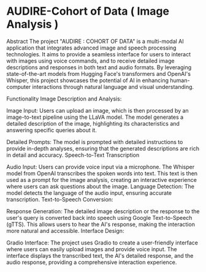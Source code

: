 # AUDIRE-Cohort of Data ( Image Analysis )

Abstract
The project "AUDIRE : COHORT OF DATA" is a multi-modal AI application that integrates advanced image and speech processing technologies. It aims to provide a seamless interface for users to interact with images using voice commands, and to receive detailed image descriptions and responses in both text and audio formats. By leveraging state-of-the-art models from Hugging Face's transformers and OpenAI's Whisper, this project showcases the potential of AI in enhancing human-computer interactions through natural language and visual understanding.

Functionality
Image Description and Analysis:

Image Input: Users can upload an image, which is then processed by an image-to-text pipeline using the LLaVA model. 
The model generates a detailed description of the image, highlighting its characteristics and answering specific queries about it.

Detailed Prompts: The model is prompted with detailed instructions to provide in-depth analyses, ensuring that the generated descriptions are rich in detail and accuracy.
Speech-to-Text Transcription 

Audio Input: Users can provide voice input via a microphone. The Whisper model from OpenAI transcribes the spoken words into text. This text is then used as a prompt for the image analysis, creating an interactive experience where users can ask questions about the image.
Language Detection: The model detects the language of the audio input, ensuring accurate transcription.
Text-to-Speech Conversion:

Response Generation: The detailed image description or the response to the user's query is converted back into speech using Google Text-to-Speech (gTTS). This allows users to hear the AI's response, making the interaction more natural and accessible.
Interface Design:

Gradio Interface: The project uses Gradio to create a user-friendly interface where users can easily upload images and provide voice input. The interface displays the transcribed text, the AI's detailed response, and the audio response, providing a comprehensive interaction experience.
